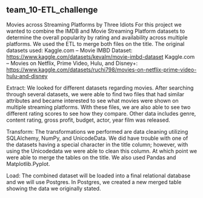 ## team_10-ETL_challenge
Movies across Streaming Platforms
by Three Idiots
For this project we wanted to combine the IMDB and Movie Streaming Platform datasets to determine the overall popularity by rating and availability across multiple platforms. We used the ETL to merge both files on the title. The original datasets used:
Kaggle.com – Movie IMBD Dataset: https://www.kaggle.com/datasets/kevalm/movie-imbd-dataset
Kaggle.com – Movies on Netflix, Prime Video, Hulu, and Disney+: https://www.kaggle.com/datasets/ruchi798/movies-on-netflix-prime-video-hulu-and-disney

Extract: 
We looked for different datasets regarding movies. After searching through several datasets, we were able to find two files that had similar attributes and became interested to see what movies were shown on multiple streaming platforms. With these files, we are also able to see two different rating scores to see how they compare. Other data includes genre, content rating, gross profit, budget, actor, year film was released.

Transform:
The transformations we performed are data cleaning utilizing SQLAlchemy, NumPy, and UnicodeData. We did have trouble with one of the datasets having a special character in the title column; however, with using the Unicodedata we were able to clean this column. At which point we were able to merge the tables on the title. We also used Pandas and Matplotlib.Pyplot.

Load: 
The combined dataset will be loaded into a final relational database and we 
will use Postgres. In Postgres, we created a new merged table showing the data we originally stated.





